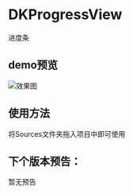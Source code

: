 # DKProgressView
进度条

## demo预览
![效果图](https://github.com/DK-Coder/photoRepository/blob/master/12月-21-2016%2013-47-29.gif)

## 使用方法
将Sources文件夹拖入项目中即可使用

## 下个版本预告：
暂无预告
